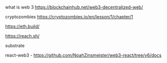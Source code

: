 what is web 3 https://blockchainhub.net/web3-decentralized-web/

cryptozombies https://cryptozombies.io/en/lesson/1/chapter/1

https://eth.build/

https://reach.sh/

substrate

react-web3 -  https://github.com/NoahZinsmeister/web3-react/tree/v6/docs


